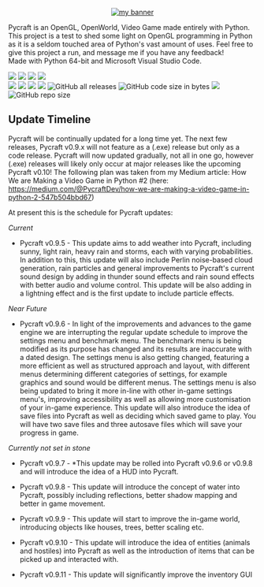 <p align="center">
  <a href="https://github.com/PycraftDeveloper" target="_blank" rel="noreferrer"><img src="https://user-images.githubusercontent.com/81379254/154152710-694ce1f7-44e0-47fd-bbca-988093628e70.svg" alt="my banner"></a>
</p>

Pycraft is an OpenGL, OpenWorld, Video Game made entirely with Python. This project is a test to shed some light on OpenGL programming in Python as it is a seldom touched area of Python's vast amount of uses. Feel free to give this project a run, and message me if you have any feedback! <br />
Made with Python 64-bit and Microsoft Visual Studio Code.

[![](https://img.shields.io/badge/python-3.10-blue.svg)](www.python.org/downloads/release/python-3100) [![](https://img.shields.io/badge/python-3.9-blue.svg)](www.python.org/downloads/release/python-390) [![](https://img.shields.io/badge/python-3.8-blue.svg)](www.python.org/downloads/release/python-380) [![](https://img.shields.io/badge/python-3.7-blue.svg)](www.python.org/downloads/release/python-370) <br />
![](https://img.shields.io/github/license/PycraftDeveloper/Pycraft) ![](https://img.shields.io/github/stars/PycraftDeveloper/Pycraft) ![](https://img.shields.io/github/forks/PycraftDeveloper/Pycraft) ![](https://img.shields.io/github/issues/PycraftDeveloper/Pycraft) ![GitHub all releases](https://img.shields.io/github/downloads/PycraftDeveloper/Pycraft/total) ![GitHub code size in bytes](https://img.shields.io/github/languages/code-size/PycraftDeveloper/Pycraft) ![](https://img.shields.io/pypi/wheel/python-pycraft) ![GitHub repo size](https://img.shields.io/github/repo-size/PycraftDeveloper/Pycraft)

## Update Timeline
Pycraft will be continually updated for a long time yet. The next few releases, Pycraft v0.9.x will not feature as a (.exe) release but only as a code release. Pycraft will now updated gradually, not all in one go, however (.exe) releases will likely only occur at major releases like the upcoming Pycraft v0.10! The following plan was taken from my Medium article: How We are Making a Video Game in Python #2 (here: https://medium.com/@PycraftDev/how-we-are-making-a-video-game-in-python-2-547b504bbd67) <br />

At present this is the schedule for Pycraft updates: <br />

*Current*

* Pycraft v0.9.5 - This update aims to add weather into Pycraft, including sunny, light rain, heavy rain and storms, each with varying probabilities. In addition to this, this update will also include Perlin noise-based cloud generation, rain particles and general improvements to Pycraft's current sound design by adding in thunder sound effects and rain sound effects with better audio and volume control. This update will be also adding in a lightning effect and is the first update to include particle effects.

*Near Future*

* Pycraft v0.9.6 - In light of the improvements and advances to the game engine we are interrupting the regular update schedule to improve the settings menu and benchmark menu. The benchmark menu is being modified as its purpose has changed and its results are inaccurate with a dated design. The settings menu is also getting changed, featuring a more efficient as well as structured approach and layout, with different menus determining different categories of settings, for example graphics and sound would be different menus. The settings menu is also being updated to bring it more in-line with other in-game settings menu's, improving accessibility as well as allowing more customisation of your in-game experience. This update will also introduce the idea of save files into Pycraft as well as deciding which saved game to play. You will have two save files and three autosave files which will save your progress in game.

*Currently not set in stone*

* Pycraft v0.9.7 - *This update may be rolled into Pycraft v0.9.6 or v0.9.8 and will introduce the idea of a HUD into Pycraft.

* Pycraft v0.9.8 - This update will introduce the concept of water into Pycraft, possibly including reflections, better shadow mapping and better in game movement.

* Pycraft v0.9.9 - This update will start to improve the in-game world, introducing objects like houses, trees, better scaling etc.

* Pycraft v0.9.10 - This update will introduce the idea of entities (animals and hostiles) into Pycraft as well as the introduction of items that can be picked up and interacted with.

* Pycraft v0.9.11 - This update will significantly improve the inventory GUI
